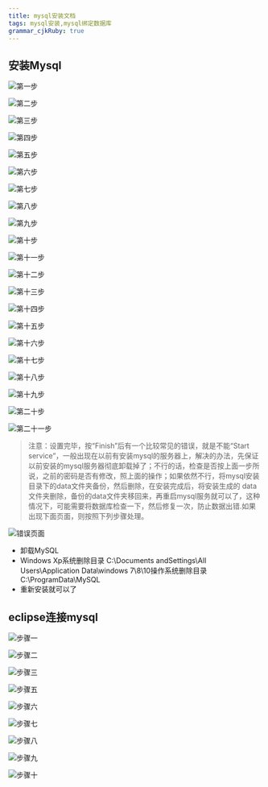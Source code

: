 ```yaml
---
title: mysql安装文档
tags: mysql安装,mysql绑定数据库
grammar_cjkRuby: true
---
```



## 安装Mysql

![第一步][1]

![第二步][2]

![第三步][3]

![第四步][4]

![第五步][5]

![第六步][6]

![第七步][7]

![第八步][8]

![第九步][9]

![第十步][10]

![第十一步][11]

![第十二步][12]

![第十三步][13]

![第十四步][14]

![第十五步][15]

![第十六步][16]

![第十七步][17]

![第十八步][18]

![第十九步][19]

![第二十步][20]

![第二十一步][21]


> 注意：设置完毕，按“Finish”后有一个比较常见的错误，就是不能“Start service”，一般出现在以前有安装mysql的服务器上，解决的办法，先保证以前安装的mysql服务器彻底卸载掉了；不行的话，检查是否按上面一步所说，之前的密码是否有修改，照上面的操作；如果依然不行，将mysql安装目录下的data文件夹备份，然后删除，在安装完成后，将安装生成的 data文件夹删除，备份的data文件夹移回来，再重启mysql服务就可以了，这种情况下，可能需要将数据库检查一下，然后修复一次，防止数据出错.如果出现下面页面，则按照下列步骤处理。

![错误页面][22]

- 卸载MySQL
- Windows Xp系统删除目录 C:\Documents andSettings\All Users\Application Data\windows 7\8\10操作系统删除目录C:\ProgramData\MySQL
- 重新安装就可以了

## eclipse连接mysql

![步骤一][23]

![步骤二][24]

![步骤三][25]

![步骤五][26]

![步骤六][27]

![步骤七][28]

![步骤八][29]

![步骤九][30]

![步骤十][31]


  [1]: https://www.github.com/xiesen310/notes_Images/raw/master/images/1500781132401.jpg
  [2]: https://www.github.com/xiesen310/notes_Images/raw/master/images/1500781165602.jpg
  [3]: https://www.github.com/xiesen310/notes_Images/raw/master/images/1500781188059.jpg
  [4]: https://www.github.com/xiesen310/notes_Images/raw/master/images/1500781217530.jpg
  [5]: https://www.github.com/xiesen310/notes_Images/raw/master/images/1500781238603.jpg
  [6]: https://www.github.com/xiesen310/notes_Images/raw/master/images/1500781258947.jpg
  [7]: https://www.github.com/xiesen310/notes_Images/raw/master/images/1500781277383.jpg
  [8]: https://www.github.com/xiesen310/notes_Images/raw/master/images/1500781300340.jpg
  [9]: https://www.github.com/xiesen310/notes_Images/raw/master/images/1500781788342.jpg
  [10]: https://www.github.com/xiesen310/notes_Images/raw/master/images/1500782875294.jpg
  [11]: https://www.github.com/xiesen310/notes_Images/raw/master/images/1500782895903.jpg
  [12]: https://www.github.com/xiesen310/notes_Images/raw/master/images/1500782920005.jpg
  [13]: https://www.github.com/xiesen310/notes_Images/raw/master/images/1500782943202.jpg
  [14]: https://www.github.com/xiesen310/notes_Images/raw/master/images/1500782966413.jpg
  [15]: https://www.github.com/xiesen310/notes_Images/raw/master/images/1500782991779.jpg
  [16]: https://www.github.com/xiesen310/notes_Images/raw/master/images/1500783018896.jpg
  [17]: https://www.github.com/xiesen310/notes_Images/raw/master/images/1500783067479.jpg
  [18]: https://www.github.com/xiesen310/notes_Images/raw/master/images/1500783087688.jpg
  [19]: https://www.github.com/xiesen310/notes_Images/raw/master/images/1500783123535.jpg
  [20]: https://www.github.com/xiesen310/notes_Images/raw/master/images/1500783148298.jpg
  [21]: https://www.github.com/xiesen310/notes_Images/raw/master/images/1500783198634.jpg
  [22]: https://www.github.com/xiesen310/notes_Images/raw/master/images/1500783343772.jpg
  [23]: https://www.github.com/xiesen310/notes_Images/raw/master/images/1500783450307.jpg
  [24]: https://www.github.com/xiesen310/notes_Images/raw/master/images/1500783489836.jpg
  [25]: https://www.github.com/xiesen310/notes_Images/raw/master/images/1500783514214.jpg
  [26]: https://www.github.com/xiesen310/notes_Images/raw/master/images/1500783555857.jpg
  [27]: https://www.github.com/xiesen310/notes_Images/raw/master/images/1500783586366.jpg
  [28]: https://www.github.com/xiesen310/notes_Images/raw/master/images/1500783613730.jpg
  [29]: https://www.github.com/xiesen310/notes_Images/raw/master/images/1500783632832.jpg
  [30]: https://www.github.com/xiesen310/notes_Images/raw/master/images/1500783656756.jpg
  [31]: https://www.github.com/xiesen310/notes_Images/raw/master/images/1500783696242.jpg